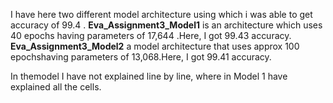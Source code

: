 I have here two different model architecture using which i was able to get accuracy of 99.4 .
**Eva_Assignment3_Model1** is an architecture which uses 40 epochs having parameters of 17,644 .Here, I got 99.43 accuracy.
**Eva_Assignment3_Model2** a model architecture that uses approx 100 epochshaving parameters of 13,068.Here, I got 99.41 accuracy.

In themodel I have not explained line by line, where in Model 1 have explained all the cells.
